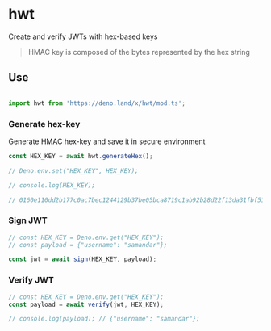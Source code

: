 # hwt


Create and verify JWTs with hex-based keys


> HMAC key is composed of the bytes represented by the hex string

## Use
```ts

import hwt from 'https://deno.land/x/hwt/mod.ts';

```


### Generate hex-key
Generate HMAC hex-key and save it in secure environment

```ts
const HEX_KEY = await hwt.generateHex();

// Deno.env.set("HEX_KEY", HEX_KEY);

// console.log(HEX_KEY); 

// 0160e110dd2b177c0ac7bec1244129b37be05bca8719c1ab92b28d22f13da31fbf51a402c38165c546cada57361cd9c141d1fb18dfa6400ee0339e9dc8bb4820a64fa64572f695dc87c0e4e9e1573fd4a57e220bcd6bd55db79c66b725aa0a19c15f6a79fc4dead74eaef5d6e021083a97cf293cb3bad4f7ee7b20c5c7e276cc


```


### Sign JWT

```ts
// const HEX_KEY = Deno.env.get("HEX_KEY");
// const payload = {"username": "samandar"};

const jwt = await sign(HEX_KEY, payload);

```


### Verify JWT

```ts
// const HEX_KEY = Deno.env.get("HEX_KEY");
const payload = await verify(jwt, HEX_KEY); 

// console.log(payload); // {"username": "samandar"};

```
